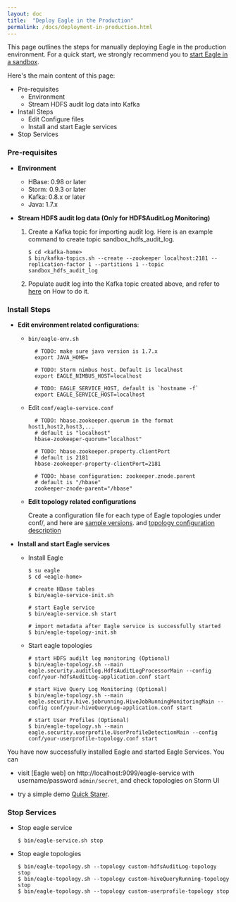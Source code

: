 ```yaml
---
layout: doc
title:  "Deploy Eagle in the Production"
permalink: /docs/deployment-in-production.html
---
```



This page outlines the steps for manually deploying Eagle in the production environment. For a quick start, we strongly recommend you to [start Eagle in a sandbox](/docs/deployment-in-sandbox.html).


Here's the main content of this page:

* Pre-requisites
   * Environment
   * Stream HDFS audit log data into Kafka
* Install Steps
   * Edit Configure files
   * Install and start Eagle services
* Stop Services


### **Pre-requisites**

* **Environment**

    * HBase: 0.98 or later
    * Storm: 0.9.3 or later
    * Kafka: 0.8.x or later
    * Java: 1.7.x

* **Stream HDFS audit log data (Only for HDFSAuditLog Monitoring)**

    1. Create a Kafka topic for importing audit log. Here is an example command to create topic sandbox_hdfs_audit_log.

           $ cd <kafka-home>
           $ bin/kafka-topics.sh --create --zookeeper localhost:2181 --replication-factor 1 --partitions 1 --topic sandbox_hdfs_audit_log

    2. Populate audit log into the Kafka topic created above, and refer to [here](/docs/import-hdfs-auditLog.html) on How to do it.


### **Install Steps**

* **Edit environment related configurations**:

    * `bin/eagle-env.sh`

            # TODO: make sure java version is 1.7.x
            export JAVA_HOME=

            # TODO: Storm nimbus host. Default is localhost
            export EAGLE_NIMBUS_HOST=localhost

            # TODO: EAGLE_SERVICE_HOST, default is `hostname -f`
            export EAGLE_SERVICE_HOST=localhost


    * Edit `conf/eagle-service.conf`

            # TODO: hbase.zookeeper.quorum in the format host1,host2,host3,...
            # default is "localhost"
            hbase-zookeeper-quorum="localhost"

            # TODO: hbase.zookeeper.property.clientPort
            # default is 2181
            hbase-zookeeper-property-clientPort=2181

            # TODO: hbase configuration: zookeeper.znode.parent
            # default is "/hbase"
            zookeeper-znode-parent="/hbase"

    * **Edit topology related configurations**

      Create a configuration file for each type of Eagle topologies under conf/, and here are [sample versions](https://github.com/eBay/Eagle/tree/master/eagle-assembly/src/main/conf).
      and [topology configuration description](/docs/configuration.html)


* **Install and start Eagle services**

    * Install Eagle

          $ su eagle
          $ cd <eagle-home>

          # create HBase tables
          $ bin/eagle-service-init.sh

          # start Eagle service
          $ bin/eagle-service.sh start

          # import metadata after Eagle service is successfully started
          $ bin/eagle-topology-init.sh

    * Start eagle topologies

          # start HDFS audilt log monitoring (Optional)
          $ bin/eagle-topology.sh --main eagle.security.auditlog.HdfsAuditLogProcessorMain --config conf/your-hdfsAuditLog-application.conf start

          # start Hive Query Log Monitoring (Optional)
          $ bin/eagle-topology.sh --main eagle.security.hive.jobrunning.HiveJobRunningMonitoringMain --config conf/your-hiveQueryLog-application.conf start

          # start User Profiles (Optional)
          $ bin/eagle-topology.sh --main eagle.security.userprofile.UserProfileDetectionMain --config conf/your-userprofile-topology.conf start


You have now successfully installed Eagle and started Eagle Services. You can

* visit [Eagle web] on http://localhost:9099/eagle-service with username/password `admin/secret`, and check topologies on Storm UI

* try a simple demo [Quick Starer](/docs/quick-start.html).

### **Stop Services**

* Stop eagle service

      $ bin/eagle-service.sh stop

* Stop eagle topologies

      $ bin/eagle-topology.sh --topology custom-hdfsAuditLog-topology stop
      $ bin/eagle-topology.sh --topology custom-hiveQueryRunning-topology stop
      $ bin/eagle-topology.sh --topology custom-userprofile-topology stop
